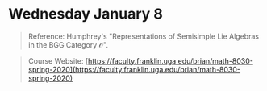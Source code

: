 # Wednesday January 8

> Reference:
> Humphrey's "Representations of Semisimple Lie Algebras in the BGG Category $\mathscr{O}$".

> Course Website: [https://faculty.franklin.uga.edu/brian/math-8030-spring-2020](https://faculty.franklin.uga.edu/brian/math-8030-spring-2020)



